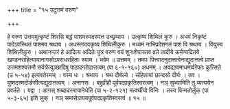 +++
title = "१५ उदुत्तमं वरुण"

+++

हे वरुण उत्तममुत्कृष्टं शिरसि बद्धं पाशमस्मदस्मत्त उच्छ्रथाय । उत्कृष्य शिथिलं कुरु । अधमं निकृष्टं पादेऽवस्थितं पाशमव श्रथाय । अधस्तादवकृष्य शिथिलीकुरु । मध्यमं नाभिप्रदेशगतं पाशं वि श्रथाय । वियुज्य शिथिलीकुरु । अथानन्तरं हे आदित्य अदितेः पुत्र वरुण वयं शुनःशेपास्तव व्रते त्वदीये कर्मण्यदितये खण्डनराहित्यायानागसोऽपराधरहिताः स्याम । भवेम ॥ उत्तमम् । तमपः पित्त्वादनुदात्तत्वेनाद्युदात्तत्वे प्राप्त उत्तमशश्वत्तमौ सर्वत्रेत्युञ्छादिषु पाठादन्तोदात्तत्वम् (पा ६-१-१६०) अधमम् । अवद्यावमाधमार्वरेफाः कुत्सिते (उ ५-५४) इत्यवतेरमच् । वस्य धः । श्रथाय । श्रथ दौर्बल्ये । संहितायां छान्दसो दीर्घः । तव । युष्मदस्मदोर्ङसीत्यद्युदात्तत्वम् । अनागसः । बहुव्रीहौ पूर्वपदप्रकृतिस्वरत्वम् । नञ् सुभ्यामिति तु व्यत्ययेन प्रवर्तते । यद्वा । आगस् शब्दादस्मायामेधेति (पा ५-२-१२१) मत्वर्थीयो विनिः । तस्य विन्मतोर्लुक् (पा ५-३-६५) इति लुक् । नञ् समासेऽव्ययपूर्वपदप्रकृतिस्वरत्वं ॥ १५ ॥